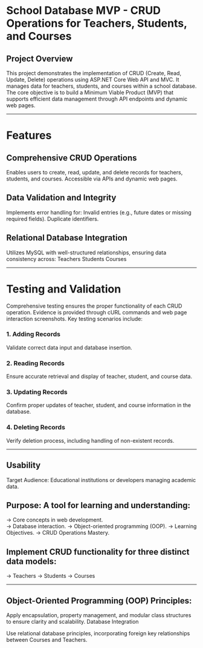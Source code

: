 # School Database MVP - CRUD Operations for Teachers, Students, and Courses
## Project Overview
This project demonstrates the implementation of CRUD (Create, Read, Update, Delete) operations using ASP.NET Core Web API and MVC. It manages data for teachers, students, and courses within a school database. The core objective is to build a Minimum Viable Product (MVP) that supports efficient data management through API endpoints and dynamic web pages.

---
# Features
## Comprehensive CRUD Operations
Enables users to create, read, update, and delete records for teachers, students, and courses.
Accessible via APIs and dynamic web pages.

## Data Validation and Integrity
Implements error handling for:
Invalid entries (e.g., future dates or missing required fields).
Duplicate identifiers.

## Relational Database Integration
Utilizes MySQL with well-structured relationships, ensuring data consistency across:
Teachers 
Students 
Courses

---
# Testing and Validation
Comprehensive testing ensures the proper functionality of each CRUD operation. Evidence is provided through cURL commands and web page interaction screenshots. Key testing scenarios include:

### 1. Adding Records
Validate correct data input and database insertion.

### 2. Reading Records
Ensure accurate retrieval and display of teacher, student, and course data.

### 3. Updating Records
Confirm proper updates of teacher, student, and course information in the database.

### 4. Deleting Records
Verify deletion process, including handling of non-existent records.

--- 

## Usability
Target Audience: Educational institutions or developers managing academic data.

## Purpose: A tool for learning and understanding:
-> Core concepts in web development.  
-> Database interaction. 
-> Object-oriented programming (OOP). 
-> Learning Objectives. 
-> CRUD Operations Mastery. 

## Implement CRUD functionality for three distinct data models:
-> Teachers 
-> Students 
-> Courses 

---
## Object-Oriented Programming (OOP) Principles:
Apply encapsulation, property management, and modular class structures to ensure clarity and scalability.
Database Integration

Use relational database principles, incorporating foreign key relationships between Courses and Teachers.
